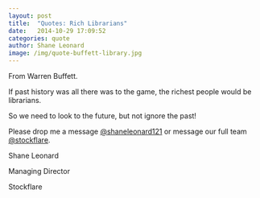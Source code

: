 ```yaml
---
layout: post
title:  "Quotes: Rich Librarians"
date:   2014-10-29 17:09:52
categories: quote
author: Shane Leonard
image: /img/quote-buffett-library.jpg
---
```


From Warren Buffett.

If past history was all there was to the game, the richest people would be librarians.

So we need to look to the future, but not ignore the past!

Please drop me a message [@shaneleonard121](https://twitter.com/shaneleonard121) or message our full team [@stockflare](https://twitter.com/stockflare).

Shane Leonard

Managing Director

Stockflare